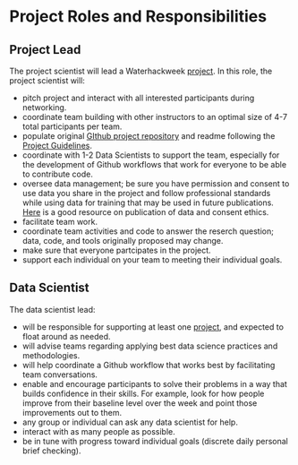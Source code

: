 # Project Roles and Responsibilities

## Project Lead

The project scientist will lead a Waterhackweek [project](https://waterhackweek.github.io/wiki/project_guidelines.html). In this role, the project scientist will: 

* pitch project and interact with all interested participants during networking.
* coordinate team building with other instructors to an optimal size of 4-7 total participants per team.  
* populate original [GIthub project repository](https://waterhackweek.github.io/wiki/github_project_management.html) and readme following the [Project Guidelines](https://waterhackweek.github.io/wiki/project_guidelines.html). 
* coordinate with 1-2 Data Scientists to support the team, especially for the development of Github workflows that work for everyone to be able to contribute code. 
* oversee data management; be sure you have permission and consent to use data you share in the project and follow professional standards while using data for training that may be used in future publications. [Here](https://ethics.agu.org/) is a good resource on publication of data and consent ethics. 
* facilitate team work.
* coordinate team activities and code to answer the reserch question; data, code, and tools originally proposed may change.    
* make sure that everyone partcipates in the project.  
* support each individual on your team to meeting their individual goals.

## Data Scientist

The data scientist lead:

* will be responsible for supporting at least one [project](https://waterhackweek.github.io/wiki/project_guidelines.html), and expected to float around as needed.
* will advise teams regarding applying best data science practices and methodologies. 
* will help coordinate a Github workflow that works best by facilitating team conversations. 
* enable and encourage participants to solve their problems in a way that builds confidence in their skills. For example, look for how people improve from their baseline level over the week and point those improvements out to them. 
* any group or individual can ask any data scientist for help. 
* interact with as many people as possible.
* be in tune with progress toward individual goals (discrete daily personal brief checking).